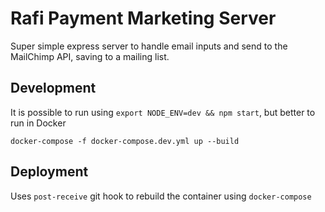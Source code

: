 # Rafi Payment Marketing Server

Super simple express server to handle email inputs and send to the MailChimp API, saving to a mailing list.


## Development

It is possible to run using `export NODE_ENV=dev && npm start`, but better to run in Docker

```
docker-compose -f docker-compose.dev.yml up --build
```

## Deployment

Uses `post-receive` git hook to rebuild the container using `docker-compose`